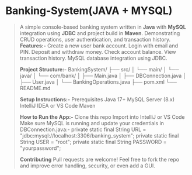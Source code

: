 # Banking-System(JAVA + MYSQL)

> A simple console-based banking system written in **Java** with **MySQL** integration using **JDBC** and  project build in **Maven**.
> Demonstrating CRUD operations, user authentication, and transaction history.
>  **Features:-**
> Create a new user bank account.
> Login with email and PIN.
> Deposit and withdraw money.
> Check account balance.
> View transaction history.
> MySQL database integration using JDBC.
>
> **Project Structure:-**
> BankingSystem/
├── src/
│   └── main/
│       └── java/
│           └── com/bank/
│               ├── Main.java
│               ├── DBConnection.java
│               ├── User.java
│               └── BankingOperations.java
├── pom.xml
└── README.md
>
>  **Setup Instructions:-**
 Prerequisites
 Java 17+
 MySQL Server (8.x)
 IntelliJ IDEA or VS Code
 Maven
>
> **How to Run the App:-**
Clone this repo
Import into IntelliJ or VS Code
Make sure MySQL is running and update your credentials in DBConnection.java:-
 private static final String URL = "jdbc:mysql://localhost:3306/banking_system";
 private static final String USER = "root";
 private static final String PASSWORD = "yourpassword";
>
> **Contributing**
Pull requests are welcome! Feel free to fork the repo and improve error handling, security, or even add a GUI.




